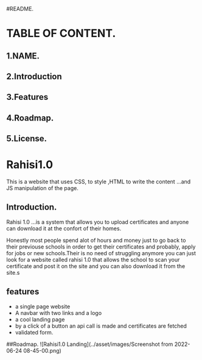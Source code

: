#README.
# TABLE OF CONTENT.
## 1.NAME.
## 2.Introduction
## 3.Features
## 4.Roadmap.
## 5.License.
# Rahisi1.0
This is a website that uses CSS, to style ,HTML to write the content ...and JS manipulation of the page.
## Introduction.
Rahisi 1.0 ...is a system that allows you to upload certificates and anyone can download it at the confort of their homes.

Honestly most people spend alot of hours and money just to go back to their previouse schools in order to get their certificates and probably,
apply for jobs or new schools.Their is no need of struggling anymore you can just look for a website called rahisi 1.0
that allows the school to scan your certificate and post it on the site and you can also download it from the site.s

## features
- a single page website
- A navbar with two links and a logo
- a cool landing page 
- by a click of a button an api call is made and certificates are fetched
- validated form.
 
 ##Roadmap.
 ![Rahisi1.0 Landing](../asset/images/Screenshot from 2022-06-24 08-45-00.png)

 


